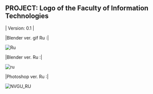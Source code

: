 PROJECT: Logo of the Faculty of Information Technologies
------------------------------------------------------------
| Version: 0.1 |


|Blender ver. gif Ru :|

![Ru](https://github.com/user-attachments/assets/e6d0e3dc-7b4c-4f7f-9b97-f688bdf1a5cc)


|Blender ver. Ru :|

![ru](https://github.com/user-attachments/assets/95601847-d22c-427c-99ca-953c56228d16)


|Photoshop ver. Ru :|

![NVGU_RU](https://github.com/user-attachments/assets/6664b346-2bb6-4761-8c67-1a78a71a5168)


